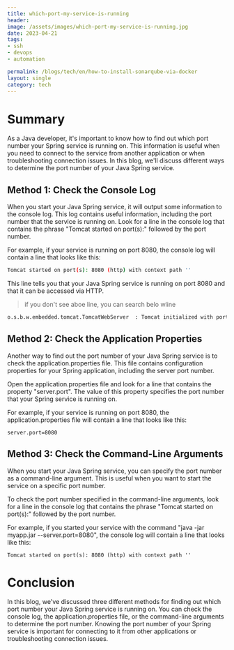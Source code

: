 ```yaml
---
title: which-port-my-service-is-running
header:
image: /assets/images/which-port-my-service-is-running.jpg
date: 2023-04-21
tags:
- ssh
- devops
- automation

permalink: /blogs/tech/en/how-to-install-sonarqube-via-docker
layout: single
category: tech
---
```


# Summary
As a Java developer, it's important to know how to find out which port number your Spring service is running on. This information is useful when you need to connect to the service from another application or when troubleshooting connection issues. In this blog, we'll discuss different ways to determine the port number of your Java Spring service.

## Method 1: Check the Console Log

When you start your Java Spring service, it will output some information to the console log. This log contains useful information, including the port number that the service is running on. Look for a line in the console log that contains the phrase "Tomcat started on port(s):" followed by the port number.

For example, if your service is running on port 8080, the console log will contain a line that looks like this:

```bash
Tomcat started on port(s): 8080 (http) with context path ''
```
This line tells you that your Java Spring service is running on port 8080 and that it can be accessed via HTTP.

> if you don't see aboe line, you can search belo wline

```bash
o.s.b.w.embedded.tomcat.TomcatWebServer  : Tomcat initialized with port(s): 1794 (http)
```


## Method 2: Check the Application Properties

Another way to find out the port number of your Java Spring service is to check the application.properties file. This file contains configuration properties for your Spring application, including the server port number.

Open the application.properties file and look for a line that contains the property "server.port". The value of this property specifies the port number that your Spring service is running on.

For example, if your service is running on port 8080, the application.properties file will contain a line that looks like this:

```properties
server.port=8080
```

## Method 3: Check the Command-Line Arguments

When you start your Java Spring service, you can specify the port number as a command-line argument. This is useful when you want to start the service on a specific port number.

To check the port number specified in the command-line arguments, look for a line in the console log that contains the phrase "Tomcat started on port(s):" followed by the port number.

For example, if you started your service with the command "java -jar myapp.jar --server.port=8080", the console log will contain a line that looks like this:


```properties
Tomcat started on port(s): 8080 (http) with context path ''
```

# Conclusion

In this blog, we've discussed three different methods for finding out which port number your Java Spring service is running on. You can check the console log, the application.properties file, or the command-line arguments to determine the port number. Knowing the port number of your Spring service is important for connecting to it from other applications or troubleshooting connection issues.

